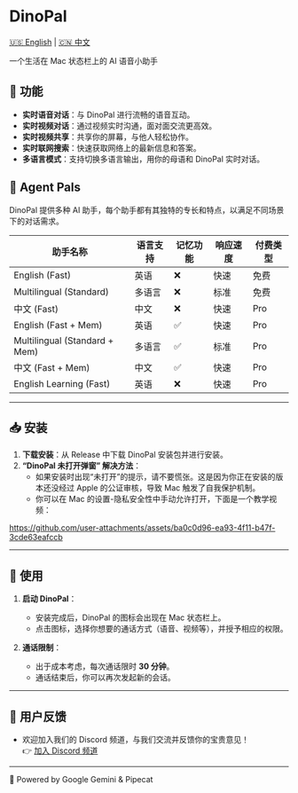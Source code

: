 # DinoPal

[🇺🇸 English](README.md) | [🇨🇳 中文](README.zh.md)  

一个生活在 Mac 状态栏上的 AI 语音小助手

## 🦖 功能
- **实时语音对话**：与 DinoPal 进行流畅的语音互动。
- **实时视频对话**：通过视频实时沟通，面对面交流更高效。
- **实时视频共享**：共享你的屏幕，与他人轻松协作。
- **实时联网搜索**：快速获取网络上的最新信息和答案。
- **多语言模式**：支持切换多语言输出，用你的母语和 DinoPal 实时对话。

## 🤖 Agent Pals

DinoPal 提供多种 AI 助手，每个助手都有其独特的专长和特点，以满足不同场景下的对话需求。

| 助手名称 | 语言支持 | 记忆功能 | 响应速度 | 付费类型 |
|---------|---------|----------|----------|---------|
| English (Fast) | 英语 | ❌ | 快速 | 免费 |
| Multilingual (Standard) | 多语言 | ❌ | 标准 | 免费 |
| 中文 (Fast) | 中文 | ❌ | 快速 | Pro |
| English (Fast + Mem) | 英语 | ✅ | 快速 | Pro |
| Multilingual (Standard + Mem) | 多语言 | ✅ | 标准 | Pro |
| 中文 (Fast + Mem) | 中文 | ✅ | 快速 | Pro |
| English Learning (Fast) | 英语 | ❌ | 快速 | Pro |

---

## 📥 安装

1. **下载安装**：从 Release 中下载 DinoPal 安装包并进行安装。
2. **“DinoPal 未打开弹窗” 解决方法**：
   - 如果安装时出现“未打开”的提示，请不要慌张。这是因为你正在安装的版本还没经过 Apple 的公证审核，导致 Mac 触发了自我保护机制。
   - 你可以在 Mac 的设置-隐私安全性中手动允许打开，下面是一个教学视频：

https://github.com/user-attachments/assets/ba0c0d96-ea93-4f11-b47f-3cde63eafccb

---

## 🚀 使用

1. **启动 DinoPal**：
   - 安装完成后，DinoPal 的图标会出现在 Mac 状态栏上。
   - 点击图标，选择你想要的通话方式（语音、视频等），并授予相应的权限。

2. **通话限制**：
   - 出于成本考虑，每次通话限时 **30 分钟**。
   - 通话结束后，你可以再次发起新的会话。

---

## 💬 用户反馈

- 欢迎加入我们的 Discord 频道，与我们交流并反馈你的宝贵意见！  
  👉 [加入 Discord 频道](https://discord.gg/zzrzhNWFCg)
  
---


🔋 Powered by Google Gemini & Pipecat
